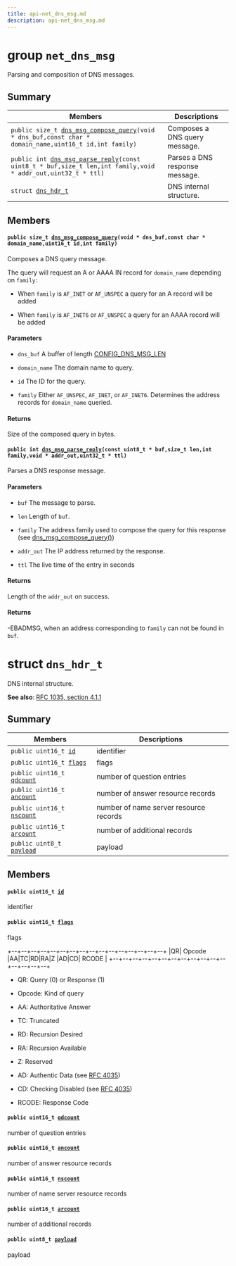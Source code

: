 ```yaml
---
title: api-net_dns_msg.md
description: api-net_dns_msg.md
---
```

# group `net_dns_msg` 

Parsing and composition of DNS messages.

## Summary

 Members                        | Descriptions                                
--------------------------------|---------------------------------------------
`public size_t `[`dns_msg_compose_query`](#group__net__dns__msg_1ga6493549104bd07a8155b0cc9469a449c)`(void * dns_buf,const char * domain_name,uint16_t id,int family)`            | Composes a DNS query message.
`public int `[`dns_msg_parse_reply`](#group__net__dns__msg_1gabe72cc991fb112f266d5ae4780947042)`(const uint8_t * buf,size_t len,int family,void * addr_out,uint32_t * ttl)`            | Parses a DNS response message.
`struct `[`dns_hdr_t`](#structdns__hdr__t) | DNS internal structure.

## Members

#### `public size_t `[`dns_msg_compose_query`](#group__net__dns__msg_1ga6493549104bd07a8155b0cc9469a449c)`(void * dns_buf,const char * domain_name,uint16_t id,int family)` 

Composes a DNS query message.

The query will request an A or AAAA IN record for `domain_name` depending on `family:`

* When `family` is `AF_INET` or `AF_UNSPEC` a query for an A record will be added

* When `family` is `AF_INET6` or `AF_UNSPEC` a query for an AAAA record will be added

#### Parameters
* `dns_buf` A buffer of length [CONFIG_DNS_MSG_LEN](./doc/starlight-docs/src/content/docs/apidoc/api-undefined.md#group__net__dns__msg__conf_1ga9530cd696fa9efb6052c27fcdf76020f)

* `domain_name` The domain name to query. 

* `id` The ID for the query. 

* `family` Either `AF_UNSPEC`, `AF_INET`, or `AF_INET6`. Determines the address records for `domain_name` queried.

#### Returns
Size of the composed query in bytes.

#### `public int `[`dns_msg_parse_reply`](#group__net__dns__msg_1gabe72cc991fb112f266d5ae4780947042)`(const uint8_t * buf,size_t len,int family,void * addr_out,uint32_t * ttl)` 

Parses a DNS response message.

#### Parameters
* `buf` The message to parse. 

* `len` Length of `buf`. 

* `family` The address family used to compose the query for this response (see [dns_msg_compose_query()](./doc/starlight-docs/src/content/docs/apidoc/api-undefined.md#group__net__dns__msg_1ga6493549104bd07a8155b0cc9469a449c)) 

* `addr_out` The IP address returned by the response. 

* `ttl` The live time of the entry in seconds

#### Returns
Length of the `addr_out` on success. 

#### Returns
-EBADMSG, when an address corresponding to `family` can not be found in `buf`.

# struct `dns_hdr_t` 

DNS internal structure.

**See also**: [RFC 1035, section 4.1.1](https://tools.ietf.org/html/rfc1035#section-4.1.1)

## Summary

 Members                        | Descriptions                                
--------------------------------|---------------------------------------------
`public uint16_t `[`id`](#structdns__hdr__t_1a1612573313f4d9245116e2e0cdc81f8e) | identifier
`public uint16_t `[`flags`](#structdns__hdr__t_1a50a727c45aecc9405b2e1f2a2f84f16e) | flags
`public uint16_t `[`qdcount`](#structdns__hdr__t_1a9201ec38c27766c65b6f0963412c8f7f) | number of question entries
`public uint16_t `[`ancount`](#structdns__hdr__t_1acf8be503d2dc858a1ea31275a6002cb6) | number of answer resource records
`public uint16_t `[`nscount`](#structdns__hdr__t_1a91304b53a9eaa153c5d7cbc5a319b9de) | number of name server resource records
`public uint16_t `[`arcount`](#structdns__hdr__t_1a0559446a0536a4ad9188caa14d6a41af) | number of additional records
`public uint8_t `[`payload`](#structdns__hdr__t_1a574670e3c9ebce87c52624c381d8bad9) | payload

## Members

#### `public uint16_t `[`id`](#structdns__hdr__t_1a1612573313f4d9245116e2e0cdc81f8e) 

identifier

#### `public uint16_t `[`flags`](#structdns__hdr__t_1a50a727c45aecc9405b2e1f2a2f84f16e) 

flags

+--+--+--+--+--+--+--+--+--+--+--+--+--+--+--+--+
|QR|   Opcode  |AA|TC|RD|RA|Z |AD|CD|   RCODE   |
+--+--+--+--+--+--+--+--+--+--+--+--+--+--+--+--+

* QR: Query (0) or Response (1)

* Opcode: Kind of query

* AA: Authoritative Answer

* TC: Truncated

* RD: Recursion Desired

* RA: Recursion Available

* Z: Reserved

* AD: Authentic Data (see [RFC 4035](https://tools.ietf.org/html/4035))

* CD: Checking Disabled (see [RFC 4035](https://tools.ietf.org/html/4035))

* RCODE: Response Code

#### `public uint16_t `[`qdcount`](#structdns__hdr__t_1a9201ec38c27766c65b6f0963412c8f7f) 

number of question entries

#### `public uint16_t `[`ancount`](#structdns__hdr__t_1acf8be503d2dc858a1ea31275a6002cb6) 

number of answer resource records

#### `public uint16_t `[`nscount`](#structdns__hdr__t_1a91304b53a9eaa153c5d7cbc5a319b9de) 

number of name server resource records

#### `public uint16_t `[`arcount`](#structdns__hdr__t_1a0559446a0536a4ad9188caa14d6a41af) 

number of additional records

#### `public uint8_t `[`payload`](#structdns__hdr__t_1a574670e3c9ebce87c52624c381d8bad9) 

payload

